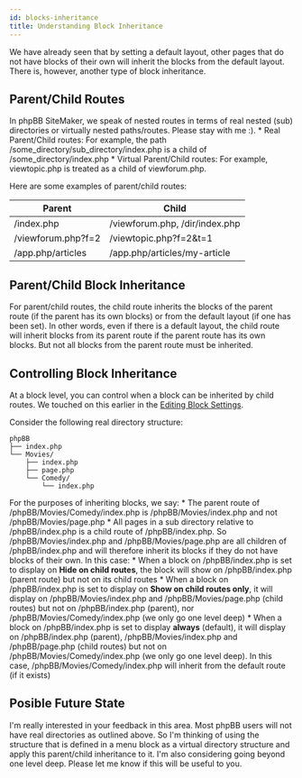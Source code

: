 ```yaml
---
id: blocks-inheritance
title: Understanding Block Inheritance
---
```

We have already seen that by setting a default layout, other pages that do not have blocks of their own will inherit the blocks from the default layout. There is, however, another type of block inheritance.

## Parent/Child Routes

In phpBB SiteMaker, we speak of nested routes in terms of real nested (sub) directories or virtually nested paths/routes. Please stay with me :). * Real Parent/Child routes: For example, the path /some_directory/sub_directory/index.php is a child of /some_directory/index.php * Virtual Parent/Child routes: For example, viewtopic.php is treated as a child of viewforum.php.

Here are some examples of parent/child routes:

| Parent             | Child                          |
| ------------------ | ------------------------------ |
| /index.php         | /viewforum.php, /dir/index.php |
| /viewforum.php?f=2 | /viewtopic.php?f=2&t=1         |
| /app.php/articles  | /app.php/articles/my-article   |

## Parent/Child Block Inheritance

For parent/child routes, the child route inherits the blocks of the parent route (if the parent has its own blocks) or from the default layout (if one has been set). In other words, even if there is a default layout, the child route will inherit blocks from its parent route if the parent route has its own blocks. But not all blocks from the parent route must be inherited.

## Controlling Block Inheritance

At a block level, you can control when a block can be inherited by child routes. We touched on this earlier in the [Editing Block Settings](./blocks-managing#editing-block-settings).

Consider the following real directory structure:

```text
phpBB
├── index.php
└── Movies/
    ├── index.php
    ├── page.php
    └── Comedy/
        └── index.php
```

For the purposes of inheriting blocks, we say: * The parent route of /phpBB/Movies/Comedy/index.php is /phpBB/Movies/index.php and not /phpBB/Movies/page.php * All pages in a sub directory relative to /phpBB/index.php is a child route of /phpBB/index.php. So /phpBB/Movies/index.php and /phpBB/Movies/page.php are all children of /phpBB/index.php and will therefore inherit its blocks if they do not have blocks of their own. In this case: * When a block on /phpBB/index.php is set to display on **Hide on child routes**, the block will show on /phpBB/index.php (parent route) but not on its child routes * When a block on /phpBB/index.php is set to display on **Show on child routes only**, it will display on /phpBB/Movies/index.php and /phpBB/Movies/page.php (child routes) but not on /phpBB/index.php (parent), nor /phpBB/Movies/Comedy/index.php (we only go one level deep) * When a block on /phpBB/index.php is set to display **always** (default), it will display on /phpBB/index.php (parent), /phpBB/Movies/index.php and /phpBB/page.php (child routes) but not on /phpBB/Movies/Comedy/index.php (we only go one level deep). In this case, /phpBB/Movies/Comedy/index.php will inherit from the default route (if it exists)

## Posible Future State

I'm really interested in your feedback in this area. Most phpBB users will not have real directories as outlined above. So I'm thinking of using the structure that is defined in a menu block as a virtual directory structure and apply this parent/child inheritance to it. I'm also considering going beyond one level deep. Please let me know if this will be useful to you.